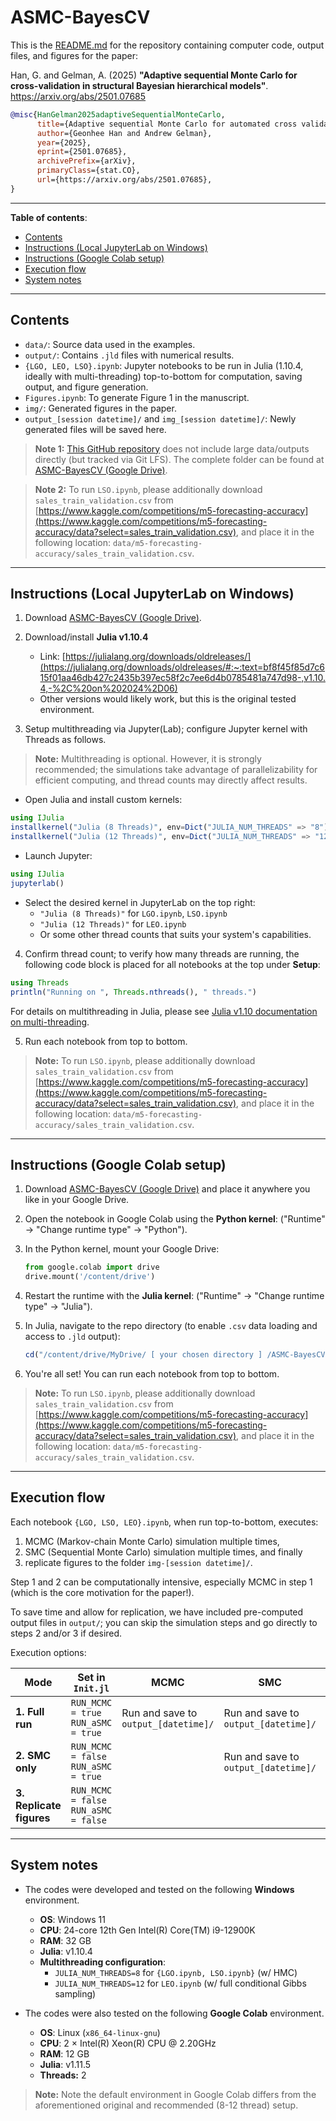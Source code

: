 # ASMC-BayesCV

This is the [README.md](https://github.com/geonhee619/ASMC-BayesCV/blob/main/README.md) for the repository containing computer code, output files, and figures for the paper:

Han, G. and Gelman, A. (2025) **"Adaptive sequential Monte Carlo for cross-validation in structural Bayesian hierarchical models"**. <https://arxiv.org/abs/2501.07685>

```bibtex
@misc{HanGelman2025adaptiveSequentialMonteCarlo,
      title={Adaptive sequential Monte Carlo for automated cross validation in structural Bayesian hierarchical models}, 
      author={Geonhee Han and Andrew Gelman},
      year={2025},
      eprint={2501.07685},
      archivePrefix={arXiv},
      primaryClass={stat.CO},
      url={https://arxiv.org/abs/2501.07685}, 
}
```

---

**Table of contents**:
- [Contents](#contents)
- [Instructions (Local JupyterLab on Windows)](#instructions-local-jupyterlab-on-windows)
- [Instructions (Google Colab setup)](#instructions-google-colab-setup)
- [Execution flow](#execution-flow)
- [System notes](#system-notes)

---

## Contents

- `data/`: Source data used in the examples.
- `output/`: Contains `.jld` files with numerical results.
- `{LGO, LEO, LSO}.ipynb`: Jupyter notebooks to be run in Julia (1.10.4, ideally with multi-threading) top-to-bottom for computation, saving output, and figure generation.
- `Figures.ipynb`: To generate Figure 1 in the manuscript.
- `img/`: Generated figures in the paper.
- `output_[session datetime]/` and  `img_[session datetime]/`: Newly generated files will be saved here.

> **Note 1:** [This GitHub repository](https://github.com/geonhee619/ASMC-BayesCV) does not include large data/outputs directly (but tracked via Git LFS). The complete folder can be found at [ASMC-BayesCV (Google Drive)](https://drive.google.com/drive/folders/1KHuBDZFao82LK4aOxPRX-MtYJyYGNL0K?usp=sharing).

> **Note 2:** To run `LSO.ipynb`, please additionally download `sales_train_validation.csv` from [https://www.kaggle.com/competitions/m5-forecasting-accuracy](https://www.kaggle.com/competitions/m5-forecasting-accuracy/data?select=sales_train_validation.csv), and place it in the following location: `data/m5-forecasting-accuracy/sales_train_validation.csv`.

---

## Instructions (Local JupyterLab on Windows)

1. Download [ASMC-BayesCV (Google Drive)](https://drive.google.com/drive/folders/1KHuBDZFao82LK4aOxPRX-MtYJyYGNL0K?usp=sharing).

2. Download/install **Julia v1.10.4**
   - Link: [https://julialang.org/downloads/oldreleases/](https://julialang.org/downloads/oldreleases/#:~:text=bf8f45f85d7c615f01aa46db427c2435b397ec58f2c7ee6d4b0785481a747d98-,v1.10.4,-%2C%20on%202024%2D06)
   - Other versions would likely work, but this is the original tested environment.

3. Setup multithreading via Jupyter(Lab); configure Jupyter kernel with Threads as follows.

> **Note:** Multithreading is optional. However, it is strongly recommended; the simulations take advantage of parallelizability for efficient computing, and thread counts may directly affect results.

   - Open Julia and install custom kernels:
   ```julia
   using IJulia
   installkernel("Julia (8 Threads)", env=Dict("JULIA_NUM_THREADS" => "8"))
   installkernel("Julia (12 Threads)", env=Dict("JULIA_NUM_THREADS" => "12"))
   ```

   - Launch Jupyter:
   ```julia
   using IJulia
   jupyterlab()
   ```

   - Select the desired kernel in JupyterLab on the top right:
     - `"Julia (8 Threads)"` for `LGO.ipynb`, `LSO.ipynb`
     - `"Julia (12 Threads)"` for `LEO.ipynb`
     - Or some other thread counts that suits your system's capabilities.

4. Confirm thread count; to verify how many threads are running, the following code block is placed for all notebooks at the top under **Setup**:

```julia
using Threads
println("Running on ", Threads.nthreads(), " threads.")
```

For details on multithreading in Julia, please see [Julia v1.10 documentation on multi-threading](https://docs.julialang.org/en/v1/manual/multi-threading/).

5. Run each notebook from top to bottom.

> **Note:** To run `LSO.ipynb`, please additionally download `sales_train_validation.csv` from [https://www.kaggle.com/competitions/m5-forecasting-accuracy](https://www.kaggle.com/competitions/m5-forecasting-accuracy/data?select=sales_train_validation.csv), and place it in the following location: `data/m5-forecasting-accuracy/sales_train_validation.csv`.

---

## Instructions (Google Colab setup)

1. Download [ASMC-BayesCV (Google Drive)](https://drive.google.com/drive/folders/1KHuBDZFao82LK4aOxPRX-MtYJyYGNL0K?usp=sharing) and place it anywhere you like in your Google Drive.

2. Open the notebook in Google Colab using the **Python kernel**: ("Runtime" → "Change runtime type" → "Python").

3. In the Python kernel, mount your Google Drive:
   ```python
   from google.colab import drive
   drive.mount('/content/drive')
   ```

4. Restart the runtime with the **Julia kernel**: ("Runtime" → "Change runtime type" → "Julia").

5. In Julia, navigate to the repo directory (to enable `.csv` data loading and access to `.jld` output):
   ```julia
   cd("/content/drive/MyDrive/ [ your chosen directory ] /ASMC-BayesCV")
   ```

6. You're all set! You can run each notebook from top to bottom.

> **Note:** To run `LSO.ipynb`, please additionally download `sales_train_validation.csv` from [https://www.kaggle.com/competitions/m5-forecasting-accuracy](https://www.kaggle.com/competitions/m5-forecasting-accuracy/data?select=sales_train_validation.csv), and place it in the following location: `data/m5-forecasting-accuracy/sales_train_validation.csv`.

---

## Execution flow

Each notebook `{LGO, LSO, LEO}.ipynb`, when run top-to-bottom, executes:

1. MCMC (Markov-chain Monte Carlo) simulation multiple times,
2. SMC (Sequential Monte Carlo) simulation multiple times, and finally
3. replicate figures to the folder `img-[session datetime]/`.

Step 1 and 2 can be computationally intensive, especially MCMC in step 1 (which is the core motivation for the paper!).

To save time and allow for replication, we have included pre-computed output files in `output/`; you can skip the simulation steps and go directly to steps 2 and/or 3 if desired.

Execution options:

| Mode | Set in `Init.jl` | MCMC | SMC | Figures |
|------|-------|-----------------|----------------|-------------------|
| **1. Full run** | `RUN_MCMC = true`<br>`RUN_aSMC = true` | Run and save to `output_[datetime]/` | Run and save to `output_[datetime]/` | Replicate and save to `img_[datetime]/` |
| **2. SMC only** | `RUN_MCMC = false`<br>`RUN_aSMC = true` |  | Run and save to `output_[datetime]/` | Replicate and save to `img_[datetime]/` |
| **3. Replicate figures** | `RUN_MCMC = false`<br>`RUN_aSMC = false` |  |  | Replicate and save to `img_[datetime]/` |

---

## System notes

- The codes were developed and tested on the following **Windows** environment.

  - **OS**: Windows 11
  - **CPU**: 24-core 12th Gen Intel(R) Core(TM) i9-12900K
  - **RAM**: 32 GB
  - **Julia**: v1.10.4
  - **Multithreading configuration**:
    - `JULIA_NUM_THREADS=8` for `{LGO.ipynb, LSO.ipynb}` (w/ HMC)
    - `JULIA_NUM_THREADS=12` for `LEO.ipynb` (w/ full conditional Gibbs sampling)

- The codes were also tested on the following **Google Colab** environment.

  - **OS**: Linux (`x86_64-linux-gnu`)
  - **CPU**: 2 × Intel(R) Xeon(R) CPU @ 2.20GHz  
  - **RAM**: 12 GB
  - **Julia**: v1.11.5
  - **Threads:** 2

> **Note:** Note the default environment in Google Colab differs from the aforementioned original and recommended (8-12 thread) setup.
